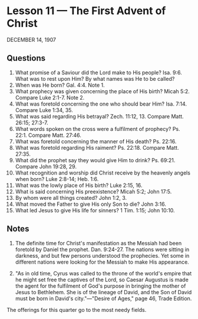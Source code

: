 # Lesson 11 — The First Advent of Christ

DECEMBER 14, 1907

## Questions

1. What promise of a Saviour did the Lord make to His people? Isa. 9:6. What was to rest upon Him? By what names was He to be called?
2. When was He born? Gal. 4:4. Note 1.
3. What prophecy was given concerning the place of His birth? Micah 5:2. Compare Luke 2:1-7. Note 2.
4. What was foretold concerning the one who should bear Him? Isa. 7:14. Compare Luke 1:34, 35.
5. What was said regarding His betrayal? Zech. 11:12, 13. Compare Matt. 26:15; 27:3-7.
6. What words spoken on the cross were a fulfilment of prophecy? Ps. 22:1. Compare Matt. 27:46.
7. What was foretold concerning the manner of His death? Ps. 22:16.
8. What was foretold regarding His raiment? Ps. 22:18. Compare Matt. 27:35.
9. What did the prophet say they would give Him to drink? Ps. 69:21. Compare John 19:28, 29.
10. What recognition and worship did Christ receive by the heavenly angels when born? Luke 2:8-14; Heb. 1:6.
11. What was the lowly place of His birth? Luke 2:15, 16.
12. What is said concerning His preexistence? Micah 5:2; John 17:5.
13. By whom were all things created? John 1:2, 3.
14. What moved the Father to give His only Son to die? John 3:16.
15. What led Jesus to give His life for sinners? 1 Tim. 1:15; John 10:10.

## Notes

1. The definite time for Christ's manifestation as the Messiah had been foretold by Daniel the prophet. Dan. 9:24-27. The nations were sitting in darkness, and but few persons understood the prophecies. Yet some in different nations were looking for the Messiah to make His appearance.

2. "As in old time, Cyrus was called to the throne of the world's empire that he might set free the captives of the Lord, so Caesar Augustus is made the agent for the fulfilment of God's purpose in bringing the mother of Jesus to Bethlehem. She is of the lineage of David, and the Son of David must be born in David's city."—"Desire of Ages," page 46, Trade Edition.

The offerings for this quarter go to the most needy fields.